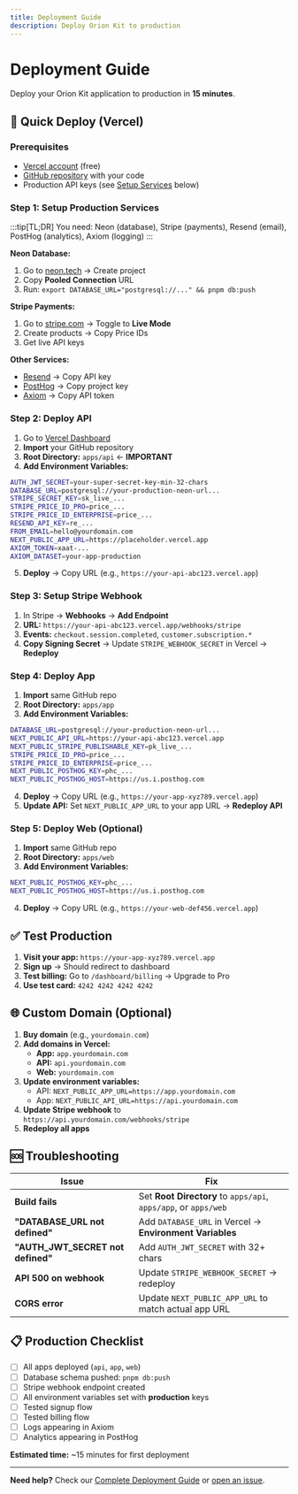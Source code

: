 ```yaml
---
title: Deployment Guide
description: Deploy Orion Kit to production
---
```


# Deployment Guide

Deploy your Orion Kit application to production in **15 minutes**.

## 🚀 **Quick Deploy (Vercel)**

### Prerequisites

- [Vercel account](https://vercel.com) (free)
- [GitHub repository](https://github.com) with your code
- Production API keys (see [Setup Services](#setup-services) below)

### Step 1: Setup Production Services

:::tip[TL;DR]
You need: Neon (database), Stripe (payments), Resend (email), PostHog (analytics), Axiom (logging)
:::

**Neon Database:**

1. Go to [neon.tech](https://neon.tech) → Create project
2. Copy **Pooled Connection** URL
3. Run: `export DATABASE_URL="postgresql://..." && pnpm db:push`

**Stripe Payments:**

1. Go to [stripe.com](https://stripe.com) → Toggle to **Live Mode**
2. Create products → Copy Price IDs
3. Get live API keys

**Other Services:**

- [Resend](https://resend.com) → Copy API key
- [PostHog](https://posthog.com) → Copy project key
- [Axiom](https://axiom.co) → Copy API token

### Step 2: Deploy API

1. Go to [Vercel Dashboard](https://vercel.com/dashboard)
2. **Import** your GitHub repository
3. **Root Directory:** `apps/api` ← **IMPORTANT**
4. **Add Environment Variables:**

```bash
AUTH_JWT_SECRET=your-super-secret-key-min-32-chars
DATABASE_URL=postgresql://your-production-neon-url...
STRIPE_SECRET_KEY=sk_live_...
STRIPE_PRICE_ID_PRO=price_...
STRIPE_PRICE_ID_ENTERPRISE=price_...
RESEND_API_KEY=re_...
FROM_EMAIL=hello@yourdomain.com
NEXT_PUBLIC_APP_URL=https://placeholder.vercel.app
AXIOM_TOKEN=xaat-...
AXIOM_DATASET=your-app-production
```

5. **Deploy** → Copy URL (e.g., `https://your-api-abc123.vercel.app`)

### Step 3: Setup Stripe Webhook

1. In Stripe → **Webhooks** → **Add Endpoint**
2. **URL:** `https://your-api-abc123.vercel.app/webhooks/stripe`
3. **Events:** `checkout.session.completed`, `customer.subscription.*`
4. **Copy Signing Secret** → Update `STRIPE_WEBHOOK_SECRET` in Vercel → **Redeploy**

### Step 4: Deploy App

1. **Import** same GitHub repo
2. **Root Directory:** `apps/app`
3. **Add Environment Variables:**

```bash
DATABASE_URL=postgresql://your-production-neon-url...
NEXT_PUBLIC_API_URL=https://your-api-abc123.vercel.app
NEXT_PUBLIC_STRIPE_PUBLISHABLE_KEY=pk_live_...
STRIPE_PRICE_ID_PRO=price_...
STRIPE_PRICE_ID_ENTERPRISE=price_...
NEXT_PUBLIC_POSTHOG_KEY=phc_...
NEXT_PUBLIC_POSTHOG_HOST=https://us.i.posthog.com
```

4. **Deploy** → Copy URL (e.g., `https://your-app-xyz789.vercel.app`)
5. **Update API:** Set `NEXT_PUBLIC_APP_URL` to your app URL → **Redeploy API**

### Step 5: Deploy Web (Optional)

1. **Import** same GitHub repo
2. **Root Directory:** `apps/web`
3. **Add Environment Variables:**

```bash
NEXT_PUBLIC_POSTHOG_KEY=phc_...
NEXT_PUBLIC_POSTHOG_HOST=https://us.i.posthog.com
```

4. **Deploy** → Copy URL (e.g., `https://your-web-def456.vercel.app`)

## ✅ **Test Production**

1. **Visit your app:** `https://your-app-xyz789.vercel.app`
2. **Sign up** → Should redirect to dashboard
3. **Test billing:** Go to `/dashboard/billing` → Upgrade to Pro
4. **Use test card:** `4242 4242 4242 4242`

## 🌐 **Custom Domain (Optional)**

1. **Buy domain** (e.g., `yourdomain.com`)
2. **Add domains in Vercel:**
   - **App:** `app.yourdomain.com`
   - **API:** `api.yourdomain.com`
   - **Web:** `yourdomain.com`
3. **Update environment variables:**
   - API: `NEXT_PUBLIC_APP_URL=https://app.yourdomain.com`
   - App: `NEXT_PUBLIC_API_URL=https://api.yourdomain.com`
4. **Update Stripe webhook** to `https://api.yourdomain.com/webhooks/stripe`
5. **Redeploy all apps**

## 🆘 **Troubleshooting**

| Issue                             | Fix                                                             |
| --------------------------------- | --------------------------------------------------------------- |
| **Build fails**                   | Set **Root Directory** to `apps/api`, `apps/app`, or `apps/web` |
| **"DATABASE_URL not defined"**    | Add `DATABASE_URL` in Vercel → **Environment Variables**        |
| **"AUTH_JWT_SECRET not defined"** | Add `AUTH_JWT_SECRET` with 32+ chars                            |
| **API 500 on webhook**            | Update `STRIPE_WEBHOOK_SECRET` → redeploy                       |
| **CORS error**                    | Update `NEXT_PUBLIC_APP_URL` to match actual app URL            |

## 📋 **Production Checklist**

- [ ] All apps deployed (`api`, `app`, `web`)
- [ ] Database schema pushed: `pnpm db:push`
- [ ] Stripe webhook endpoint created
- [ ] All environment variables set with **production** keys
- [ ] Tested signup flow
- [ ] Tested billing flow
- [ ] Logs appearing in Axiom
- [ ] Analytics appearing in PostHog

**Estimated time:** ~15 minutes for first deployment

---

**Need help?** Check our [Complete Deployment Guide](/guide/deployment) or [open an issue](https://github.com/Mumma6/orion-kit/issues).
